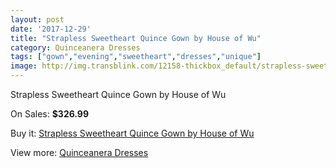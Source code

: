 ```yaml
---
layout: post
date: '2017-12-29'
title: "Strapless Sweetheart Quince Gown by House of Wu"
category: Quinceanera Dresses
tags: ["gown","evening","sweetheart","dresses","unique"]
image: http://img.transblink.com/12158-thickbox_default/strapless-sweetheart-quince-gown-by-house-of-wu.jpg
---
```

Strapless Sweetheart Quince Gown by House of Wu

On Sales: **$326.99**
<a href="https://www.transblink.com/en/quinceanera-dresses/3953-strapless-sweetheart-quince-gown-by-house-of-wu.html"><amp-img layout="responsive" width="600" height="600" src="//img.transblink.com/12158-thickbox_default/strapless-sweetheart-quince-gown-by-house-of-wu.jpg" alt="Strapless Sweetheart Quince Gown by House of Wu 0" /></a>
<a href="https://www.transblink.com/en/quinceanera-dresses/3953-strapless-sweetheart-quince-gown-by-house-of-wu.html"><amp-img layout="responsive" width="600" height="600" src="//img.transblink.com/12160-thickbox_default/strapless-sweetheart-quince-gown-by-house-of-wu.jpg" alt="Strapless Sweetheart Quince Gown by House of Wu 1" /></a>
<a href="https://www.transblink.com/en/quinceanera-dresses/3953-strapless-sweetheart-quince-gown-by-house-of-wu.html"><amp-img layout="responsive" width="600" height="600" src="//img.transblink.com/12159-thickbox_default/strapless-sweetheart-quince-gown-by-house-of-wu.jpg" alt="Strapless Sweetheart Quince Gown by House of Wu 2" /></a>

Buy it: [Strapless Sweetheart Quince Gown by House of Wu](https://www.transblink.com/en/quinceanera-dresses/3953-strapless-sweetheart-quince-gown-by-house-of-wu.html "Strapless Sweetheart Quince Gown by House of Wu")

View more: [Quinceanera Dresses](https://www.transblink.com/en/11-quinceanera-dresses "Quinceanera Dresses")